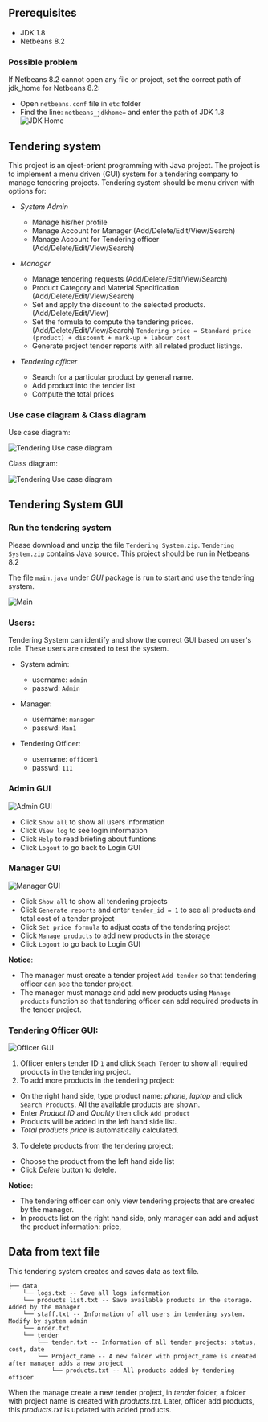 ## Prerequisites
* JDK 1.8
* Netbeans 8.2

### Possible problem
If Netbeans 8.2 cannot open any file or project, set the correct path of jdk_home for Netbeans 8.2:
* Open `netbeans.conf` file in `etc` folder
* Find the line: `netbeans_jdkhome=` and enter the path of JDK 1.8
  ![JDK Home](./images/jdkhome.png)

## Tendering system
This project is an oject-orient programming with Java project. The project is to implement a menu driven (GUI) system for a tendering company to manage tendering projects. Tendering system should be menu driven with options for:
* *System Admin*
  * Manage his/her profile
  * Manage Account for Manager (Add/Delete/Edit/View/Search)
  * Manage Account for Tendering officer (Add/Delete/Edit/View/Search) 
  
* *Manager*
  * Manage tendering requests (Add/Delete/Edit/View/Search)
  * Product Category and Material Specification (Add/Delete/Edit/View/Search)
  * Set and apply the discount to the selected products. (Add/Delete/Edit/View)
  * Set the formula to compute the tendering prices. (Add/Delete/Edit/View/Search)
  `Tendering price = Standard price (product) + discount + mark-up + labour cost`
  * Generate project tender reports with all related product listings.

* *Tendering officer*
  * Search for a particular product by general name.
  * Add product into the tender list
  * Compute the total prices

### Use case diagram & Class diagram
Use case diagram:

  ![Tendering Use case diagram](./images/use-case-diagram.png)

Class diagram:

  ![Tendering Use case diagram](./images/class-diagram.png)

## Tendering System GUI
### Run the tendering system
Please download and unzip the file `Tendering System.zip`. `Tendering System.zip` contains Java source. This project should be run in Netbeans 8.2

The file `main.java` under *GUI* package is run to start and use the tendering system.

  ![Main](./images/main.png)

### Users:
Tendering System can identify and show the correct GUI based on user's role. These users are created to test the system.
* System admin:
  * username: `admin`
  * passwd: `Admin`

* Manager:
  * username: `manager`
  * passwd: `Man1`

* Tendering Officer:
  * username: `officer1`
  * passwd: `111`

### Admin GUI
  ![Admin GUI](./images/admin-gui.png)
* Click `Show all` to show all users information
* Click `View log` to see login information
* Click `Help` to read briefing about funtions
* Click `Logout` to go back to Login GUI

### Manager GUI
  ![Manager GUI](./images/manager-gui.png)
* Click `Show all` to show all tendering projects
* Click `Generate reports` and enter `tender_id = 1` to see all products and total cost of a tender project
* Click `Set price formula` to adjust costs of the tendering project
* Click `Manage products` to add new products in the storage 
* Click `Logout` to go back to Login GUI

**Notice**:
* The manager must create a tender project `Add tender` so that tendering officer can see the tender project.
* The manager must manage and add new products using `Manage products` function so that tendering officer can add required products in the tender project.

### Tendering Officer GUI:
  ![Officer GUI](./images/officer-gui.png)

1. Officer enters tender ID `1` and click `Seach Tender` to show all required products in the tendering project.
2. To add more products in the tendering project:
  * On the right hand side, type product name: *phone*, *laptop* and click `Search Products`. All the available products are shown.
  * Enter *Product ID* and *Quality* then click `Add product`
  * Products will be added in the left hand side list.
  * *Total products price* is automatically calculated.
3. To delete products from the tendering project:
  * Choose the product from the left hand side list
  * Click *Delete* button to detele.

**Notice**:
* The tendering officer can only view tendering projects that are created by the manager.
* In products list on the right hand side, only manager can add and adjust the product information: price, 

## Data from text file
This tendering system creates and saves data as text file.
```
├── data
    └── logs.txt -- Save all logs information
    └── products list.txt -- Save available products in the storage. Added by the manager
    └── staff.txt -- Information of all users in tendering system. Modify by system admin
    └── order.txt 
    └── tender
        └── tender.txt -- Information of all tender projects: status, cost, date
        └── Project_name -- A new folder with project_name is created after manager adds a new project
            └── products.txt -- All products added by tendering officer
```
When the manage create a new tender project, in *tender* folder, a folder with project name is created with *products.txt*. Later, officer add products, this *products.txt* is updated with added products.
